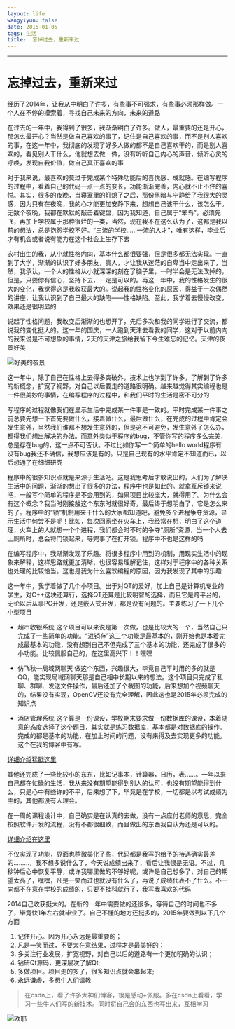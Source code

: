 ```yaml
---
layout: life
wangyiyun: false
date: 2015-01-05
tags: 生活
title:  忘掉过去，重新来过
---
```


*************
# 忘掉过去，重新来过

经历了2014年，让我从中明白了许多，有些事不可强求，有些事必须那样做。一个人在不停的摸索着，寻找自己未来的方向，未来的道路

在过去的一年中，我得到了很多，我渐渐明白了许多。做人，最重要的还是开心，那怎么最开心？当然是做自己喜欢的事了，记住是自己喜欢的事，而不是别人喜欢的事，在这一年中，我彻底的发现了好多人做的都不是自己喜欢干的，而是别人喜欢的，看见别人干什么，他就想去做一做，没有听听自己内心的声音，倾听心灵的呼唤，发现自我价值，做自己真正喜欢的事

对于我来说，最喜欢的莫过于完成某个特殊功能后的喜悦感、成就感。在编写程序的过程中，看着自己的代码一点一点的变长，功能渐渐完善，内心就不止不住的喜悦。其实，很多的夜晚，当寝室里的灯熄了之后，那份黑暗与宁静给了我很大的灵感，因为只有在夜晚，我的心才能更加安静下来，想想自己该干什么，该怎么干。无数个夜晚，我都在默默的敲击着键盘，因为我知道，自己属于“笨鸟”，必须先飞，再加上学校属于那种很烂的一类，当然，现在我不在这么认为了，这都是我以前的想法，总是抱怨学校不好。“三流的学校……一流的人才”，唯有这样，毕业后才有机会或者说有能力在这个社会上生存下去

农村出生的我，从小就性格内向，基本什么都很要强，但是很多都无法实现。一直到了大学，渐渐的认识了好多朋友，贵人，才让我从迷茫的自卑当中走出来了，当然，我承认，一个人的性格从小就深深的刻在了脑子里，一时半会是无法改掉的，但是，只要你有信心，坚持下去，一定是可以的。再这一年中，我的性格发生的很大的变化，我觉得这是我收获最大的。说起我的性格变化的原因，得益于一次偶然的讲座，让我认识到了自己最大的缺陷——性格缺陷。至此，我学着去慢慢改变，效果还是很明显的

说起了性格问题，我改变后渐渐的也想开了，先后多次和我的同学进行了交流，都说我的变化挺大的。这一年的国庆，一人跑到天津去看我的同学，这对于以前内向的我来说是不可想象的事情，2天的天津之旅给我留下今生难忘的记忆。天津的夜景好美

![好美的夜景](/res/img/life/2015/2015res/1.jpg)

这一年中，除了自己在性格上去得多突破外，技术上也学到了许多，了解到了许多的新概念，扩宽了视野，对自己以后要走的道路很明确。越来越觉得其实编程也是一件很美妙的事情，在编写程序的过程中，和我们平时的生活是密不可分的

写程序的过程就像我们在显示生活中完成某一件事是一致的。平时完成某一件事之前总要先想一下首先要做什么，接着做什么，最后做什么，在完成的过程中肯定会发生意外，当然我们谁都不想发生意外的，但是这不可避免，发生意外了怎么办，都得我们想出解决的办法。而意外类似于程序的bug，不管你写的程序多么完美，总是存在bug的，这一点不可否认。不过比如你写一个简单的hello world程序有没有bug我还不确信，我想应该是有的。只是自己现有的水平肯定不知道而已，以后想通了在细细研究

程序中的很多知识点就是来源于生活吧。这是我思考后才敢说出的，人们为了解决生活中的问题，渐渐的想出了很多的办法，程序中也是如此的。就拿互斥锁来说吧，一般写个简单的程序是不会用到的，如果项目比较庞大，就得用了。为什么会有这个概念？我当时刚接触这个东东时就很好奇，最后终于想明白了，它是怎么来的了。程序中的“锁”机制用来干什么的大家都知道吧，避免多个进程争夺资源，显示生活中何尝不是呢！比如，每次回家坐在火车上，我经常在想，明白了这个道理，火车上的人就想一个个进程，我们都会时不时的争夺“厕所”资源，当一个人去上厕所时，总会将门锁起来，等完事了在打开锁。程序中不也是这样的吗

在编写程序中，我渐渐发现了乐趣。将很多程序中用到的机制，用现实生活中的现象来解释，这样思路就更加清晰，也很容易理解记住，这样对于程序中的各种关系也处理的比较恰当。这也是我为什么喜欢编程的原因，因为我发现了其中的乐趣

这一年中，我学着做了几个小项目。出于对QT的爱好，加上自己是计算机专业的学生，对C++这块还算行，选择QT还算是比较明智的选择，而且它是跨平台的，无论以后从事PC开发，还是嵌入式开发，都是没有问题的。主要练习了一下几个小型项目

- 超市收银系统
这个项目可以来说是第一次做，也是比较大的一个，当然自己只完成了一些简单的功能。“进销存”这三个功能是最基本的，刚开始也是本着完成最基本的功能，没有想到自己不但完成了三个基本的功能，还完成了很多的小功能。比较佩服自己的，在这里高兴下！！嘿嘿

- 仿飞秋—局域网聊天
做这个东西，兴趣很大，毕竟自己平时用的多的就是QQ，能实现局域网聊天那是自己相中长期以来的想法。这个项目只完成了私聊、群聊、发送文件操作，最后还加了个截图的功能，后来想加个视频聊天的，结果没有实现，OpenCV还没有完全理解，因此这也是2015年必须完成的知识点

- 酒店管理系统
这个算是一份课设，学校期末要求做一份数据库的课设，本着随意的态度选择了这个题目，其实就是练习数据库，基本都是对数据库的操作。完成的都是基本的功能，在加上时间的问题，没有来得及去实现更多的功能。这个在我的博客中有写。

[详细介绍猛戳这里](http://blog.csdn.net/u013704336/article/details/42192745)

其他还完成了一些比较小的东东，比如记事本，计算器，日历，表……。一年以来自己都在忙碌的生活，我从来没有期望能得到别人的认可，也没有期望能得到什么，只是心中有些许的不平，后来想了下，毕竟是在学校，一切都是以考试成绩为主的，其他都没有人理会。

在一周的课程设计中，自己确实是在认真的去做，没有一点应付老师的意思，完全按照软件开发的流程，没有不都很细致，而且做出的东西我自认为还是可以的。

[详细介绍在这里](http://blog.csdn.net/u013704336/article/details/42192745)

不仅实现了功能，界面也稍微美化了些，代码都是我写的给予的待遇确实最差的………，我不想多说什么了，今天说成绩出来了，看后让我很是无语。不过，几秒钟后心中恢复平静，或许我哪里做的不够好呢，或许是自己想多了，对自己的期望太高了，嘿嘿，凡是一笑而过也就没有什么了，再说了成绩代表不了什么。不一向都不在意在学校的成绩的，只要不挂科就行了，我写我喜欢的代码

2014自己收获挺大的。在新的一年中需要做的还很多，等待自己的时间也不多了，毕竟快1年左右就毕业了。自己不懂的地方还挺多的，2015年要做到以下几个方面
1. 记住开心。因为开心永远是最重要的；
2. 凡是一笑而过，不要太在意结果，过程才是最美好的；
3. 多关注行业发展，扩宽视野，对自己以后的道路有一个更加明确的认识；
4. 钻研Qt源码，更深层次了解Qt;
5. 多做项目。项目走的多了，很多知识点就会串起来;
6. 永远谦虚，多想牛人们请教

>在csdn上，看了许多大神们博客，很是感动+佩服。多在csdn上看看，学习一些牛人们写的新技术。同时将自己会的东西也写出来，互相学习

![欧耶](/res/img/life/2015/2015res/2.jpg)
